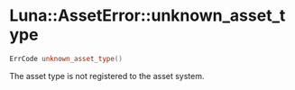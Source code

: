 # Luna::AssetError::unknown_asset_type

```c++
ErrCode unknown_asset_type()
```

The asset type is not registered to the asset system. 


